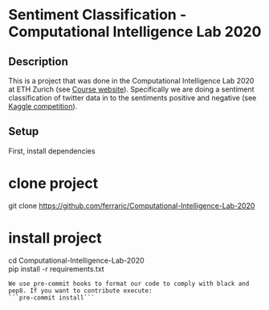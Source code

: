 # Sentiment Classification - Computational Intelligence Lab 2020

## Description   
This is a project that was done in the Computational Intelligence Lab 2020 at ETH Zurich (see [Course website](http://www.da.inf.ethz.ch/teaching/2020/CIL/)).
Specifically we are doing a sentiment classification of twitter data in to the sentiments positive and negative (see [Kaggle competition](https://www.kaggle.com/c/cil-text-classification-2020)). 

## Setup 
First, install dependencies   
# clone project   
git clone https://github.com/ferraric/Computational-Intelligence-Lab-2020   

# install project   
cd Computational-Intelligence-Lab-2020    
pip install -r requirements.txt
 ```  
We use pre-commit hooks to format our code to comply with black and pep8. If you want to contribute execute: 
```pre-commit install```
 
